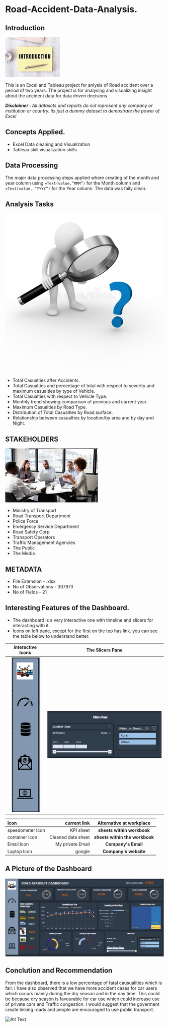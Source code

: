 # Road-Accident-Data-Analysis.
## Introduction
![Alt Text](https://github.com/Mario-Gozie/Accident-Data-Analysis/blob/main/Images/intro_image.jpg)


This is an Excel and Tableau project for anlysis of Road accident over a period of two years. The project is for analysing and visualizing insight about the accident data for data driven decisions.

**_Disclaimer_** : _All datasets and reports do not represent any company or institution or country. its just a dummy dataset to demostrate the power of Excel_



## Concepts Applied.
* Excel Data cleaning and Visualization
* Tableau skill visualization skills

## Data Processing 
The major data processing steps applied where creating of the month and year column using
`=Text(value,”MMM”)` for the Month column and
`=Text(value, “YYYY”)` for the Year column. The data was faily clean.


## Analysis Tasks
![Alt Text](https://github.com/Mario-Gozie/Accident-Data-Analysis/blob/main/Images/Analysis_Image.jpg)

* Total Casualties after Accidents.
* Total Casualties and percentage of total with respect to severity and maximum casualties by type of Vehicle.
* Total Casualties with respect to Vehicle Type.
* Monthly trend showing comparison of previous and current year.
* Maximum Casualties by Road Type.
* Distribution of Total Casualties by Road surface.
* Relationship between casualties by location/by area and by day and Night.

## STAKEHOLDERS
![Alt Text](https://github.com/Mario-Gozie/Accident-Data-Analysis/blob/main/Images/Stakeholders_image.jpg)

* Ministry of Transport
* Road Transport Department
* Police Force
* Emergency Service Department
* Road Safety Corp
* Transport Operators
* Traffic Management Agencies
* The Public 
* The Media

## METADATA

* File Extension - .xlsx
* No of Observations - 307973
* No of Fields - 21

## Interesting Features of the Dashboard. 
* The dashboard is a very interactive one with timeline and slicers for interacting with it.
* Icons on left pane, except for the first on the top has link. you can see the table below to understand better.


 interactive Icons             |  The Slicers Pane
:-------------------------:|:-------------------------:
![Alt Text](https://github.com/Mario-Gozie/Accident-Data-Analysis/blob/main/Images/interactive_Icons.png)              | ![Alt Text](https://github.com/Mario-Gozie/Accident-Data-Analysis/blob/main/Images/Timeline_and_filter.png) 

 |Icon| current link| **Alternative at workplace**
 | :------- | ----: | :---: |
 |speedometer Icon| KPI sheet| **sheets within workbook**
 |container Icon|Cleaned data sheet| **sheets within the workbook**
 |Email Icon| My private Email| **Company's Email**
 |Laptop Icon| google | **Company's website**
 
 ## A Picture of the Dashboard
 ![Alt Text](https://github.com/Mario-Gozie/Accident-Data-Analysis/blob/main/Images/Accident_Excel_Dashboard.png)
 
 ## Conclution and Recommendation
 From the dashboard, there is a low percentage of fatal causualities which is fair. I have also observed that we have more accident cases for car users which occurs mainly during the dry season and in the day time. This could be because dry season is favourable for car use which could increase use of private cars and Traffic congestion. I would suggest that the goverment create linking roads and people are encouraged to use public transport.

![Alt Text]()
